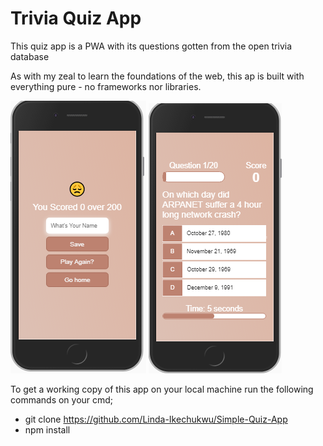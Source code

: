 # Trivia Quiz App

This quiz app is a PWA with its questions gotten from the open trivia database

As with my zeal to learn the foundations of the web, this ap is built with everything pure - no frameworks nor libraries.

![game](src/images/game.png) ![game2](src/images/game2.png)

To get a working copy of this app on your local machine run the following commands on your cmd;

* git clone https://github.com/Linda-Ikechukwu/Simple-Quiz-App
* npm install 


